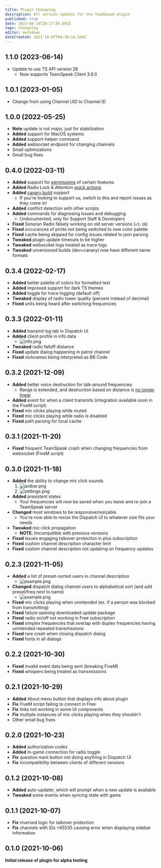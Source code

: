 ```yaml
---
title: Plugin Changelog
description: All version updates for the TeamSpeak plugin
published: true
date: 2023-06-14T20:17:56.693Z
tags: changelog
editor: markdown
dateCreated: 2021-10-07T04:39:14.544Z
---
```


## 1.1.0 (2023-06-14)

* Update to use TS API version 26
	* Now supports TeamSpeak Client 3.6.0

## 1.0.1 (2023-01-05)

* Change from using Channel UID to Channel ID

## 1.0.0 (2022-05-25)

* **Note** update is not major, just for stabilization
* **Added** support for MacOS systems
* **Added** support-helper command
* **Added** websocket endpoint for changing channels
* Small optimizations
* Small bug fixes

## 0.4.0 (2022-03-11)

* **Added** support for [permissions](/tutorials/permissions) of certain features
* **Added** Radio Lock & Attention [quick actions](/tutorials/plugin-usage#unit-quick-actions)
* **Added** [canary build](/tutorials/install-plugin#canary-builds) support
  * If you're looking to support us, switch to this and report issues as they come in!
* **Added** conflict detection with other scripts
* **Added** commands for diagnosing issues and debugging
  * Undocumented, only for Support Staff & Developers
* **Fixed** Sonoran Radio falsely working on old server versions (`<3.10`)
* **Fixed** occurances of prints not being switched to new color palette
* **Fixed** cache being skipped for config issues related to json parsing
* **Tweaked** plugin update timeouts to be higher
* **Tweaked** websocket logs treated as trace logs
* **Tweaked** unversioned builds (dev+canary) now have different name formats

## 0.3.4 (2022-02-17)

* **Added** better palette of colors for formatted text
* **Added** improved support for dark TS themes
* **Added** toggle for trace logging (default off)
* **Tweaked** display of radio tower quality (percent instead of decimal)
* **Fixed** units being heard after switching frequencies

## 0.3.3 (2022-01-11)

* **Added** transmit log tab in Dispatch UI
* **Added** client profile in info data
  * ![info.png](https://i.imgur.com/aW0yogr.png)
* **Tweaked** radio falloff distance
* **Fixed** update dialog happening in patrol channel
* **Fixed** nicknames being interpreted as BB Code

## 0.3.2 (2021-12-09)

* **Added** better voice destruction for talk-around frequencies
  * Range is extended, and destruction based on distance is [no longer linear](https://i.imgur.com/XYtrelf.png)
* **Added** event for when a client transmits (integration available soon in the FiveM script)
* **Fixed** mic clicks playing while muted
* **Fixed** mic clicks playing while radio is disabled
* **Fixed** path parsing for local cache

## 0.3.1 (2021-11-20)

* **Fixed** frequent TeamSpeak crash when changing frequencies from websocket (FiveM script)

## 0.3.0 (2021-11-18)

* **Added** the ability to change mic click sounds
  1. ![actbar.png](https://i.imgur.com/z2u3Vox.png)
  2. ![settings.png](https://i.imgur.com/fWPQZDn.png)
* **Added** presistent states
  * Your frequencies will now be saved when you leave and re-join a TeamSpeak server
* **Changed** most windows to be responsive/resizable
	* You're now able to resize the Dispatch UI to whatever size fits your needs
* **Tweaked** mic click propagation
  * **NOTE**: Imcompatible with previous versions
* **Fixed** issues engaging talkover protection in plus subscription
* **Fixed** custom channel description character limit
* **Fixed** custom channel description not updating on frequency updates

## 0.2.3 (2021-11-05)

* **Added** a list of preset-sorted users in channel description
  * ![example.png](https://i.imgur.com/Xlnjy04.png)
* **Changed** dispatch dialog channel users to alphabetical sort (and add preset/freq next to name)
  * ![example.png](https://i.imgur.com/KEG6akK.png)
* **Fixed** mic clicks playing when unintended (ex. if a person was blocked from transmitting)
* **Fixed** failure opening downloaded update package
* **Fixed** radio on/off not working in Free subscription
* **Fixed** simplex frequencies that overlap with duplex frequencies having unintended repeated transmissions
* **Fixed** rare crash when closing dispatch dialog
* **Fixed** fonts in all dialogs

## 0.2.2 (2021-10-30)

* **Fixed** invalid event data being sent (breaking FiveM)
* **Fixed** whispers being treated as transmissions

## 0.2.1 (2021-10-29)

* **Added** About menu button that displays info about plugin
* **Fix** FiveM script failing to connect in Free
* **Fix** links not working in some UI components
* **Fix** multiple instances of mic clicks playing when they shouldn't
* Other small bug fixes

## 0.2.0 (2021-10-23)

* **Added** authorization codes
* **Added** in-game connection for radio toggle
* **Fix** question mark button not doing anything in Dispatch UI
* **Fix** incompatibility between clients of different versions

## 0.1.2 (2021-10-08)

* **Added** auto-updater, which will prompt when a new update is available
* **Tweaked** some events when syncing state with game

## 0.1.1 (2021-10-07)

* **Fix** inversed logic for talkover protection
* **Fix** channels with IDs >65535 causing error when displaying sidebar information

## 0.1.0 (2021-10-06)

**Initial release of plugin for alpha testing**
